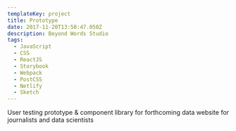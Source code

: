 ```yaml
---
templateKey: project
title: Prototype
date: 2017-11-20T13:50:47.050Z
description: Beyond Words Studio
tags:
  - JavaScript
  - CSS
  - ReactJS
  - Storybook
  - Webpack
  - PostCSS
  - Netlify
  - Sketch
---
```


User testing prototype & component library for forthcoming data website for
journalists and data scientists
